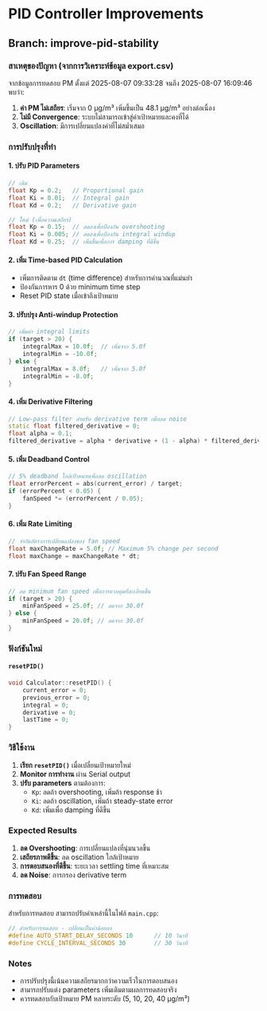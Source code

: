 # PID Controller Improvements

## Branch: improve-pid-stability

### สาเหตุของปัญหา (จากการวิเคราะห์ข้อมูล export.csv)

จากข้อมูลการทดสอบ PM ตั้งแต่ 2025-08-07 09:33:28 จนถึง 2025-08-07 16:09:46 พบว่า:

1. **ค่า PM ไม่เสถียร**: เริ่มจาก 0 µg/m³ เพิ่มขึ้นเป็น 48.1 µg/m³ อย่างต่อเนื่อง
2. **ไม่มี Convergence**: ระบบไม่สามารถเข้าสู่ค่าเป้าหมายและคงที่ได้
3. **Oscillation**: มีการเปลี่ยนแปลงค่าที่ไม่สม่ำเสมอ

### การปรับปรุงที่ทำ

#### 1. **ปรับ PID Parameters**
```cpp
// เดิม
float Kp = 0.2;   // Proportional gain
float Ki = 0.01;  // Integral gain  
float Kd = 0.2;   // Derivative gain

// ใหม่ (เพื่อความเสถียร)
float Kp = 0.15;  // ลดลงเพื่อป้องกัน overshooting
float Ki = 0.005; // ลดลงเพื่อป้องกัน integral windup
float Kd = 0.25;  // เพิ่มขึ้นเพื่อการ damping ที่ดีขึ้น
```

#### 2. **เพิ่ม Time-based PID Calculation**
- เพิ่มการติดตาม `dt` (time difference) สำหรับการคำนวณที่แม่นยำ
- ป้องกันการหาร 0 ด้วย minimum time step
- Reset PID state เมื่อเข้าถึงเป้าหมาย

#### 3. **ปรับปรุง Anti-windup Protection**
```cpp
// เพิ่มค่า integral limits
if (target > 20) {
    integralMax = 10.0f;  // เพิ่มจาก 5.0f
    integralMin = -10.0f;
} else {
    integralMax = 8.0f;   // เพิ่มจาก 5.0f  
    integralMin = -8.0f;
}
```

#### 4. **เพิ่ม Derivative Filtering**
```cpp
// Low-pass filter สำหรับ derivative term เพื่อลด noise
static float filtered_derivative = 0;
float alpha = 0.1;
filtered_derivative = alpha * derivative + (1 - alpha) * filtered_derivative;
```

#### 5. **เพิ่ม Deadband Control**
```cpp
// 5% deadband ใกล้เป้าหมายเพื่อลด oscillation
float errorPercent = abs(current_error) / target;
if (errorPercent < 0.05) {
    fanSpeed *= (errorPercent / 0.05);
}
```

#### 6. **เพิ่ม Rate Limiting**
```cpp
// จำกัดอัตราการเปลี่ยนแปลงของ fan speed
float maxChangeRate = 5.0f; // Maximum 5% change per second
float maxChange = maxChangeRate * dt;
```

#### 7. **ปรับ Fan Speed Range**
```cpp
// ลด minimum fan speed เพื่อการควบคุมที่ละเอียดขึ้น
if (target > 20) {
    minFanSpeed = 25.0f; // ลดจาก 30.0f
} else {
    minFanSpeed = 20.0f; // ลดจาก 30.0f
}
```

### ฟังก์ชันใหม่

#### `resetPID()`
```cpp
void Calculator::resetPID() {
    current_error = 0;
    previous_error = 0;
    integral = 0;
    derivative = 0;
    lastTime = 0;
}
```

### วิธีใช้งาน

1. **เรียก `resetPID()`** เมื่อเปลี่ยนเป้าหมายใหม่
2. **Monitor การทำงาน** ผ่าน Serial output
3. **ปรับ parameters** ตามต้องการ:
   - `Kp`: ลดถ้า overshooting, เพิ่มถ้า response ช้า
   - `Ki`: ลดถ้า oscillation, เพิ่มถ้า steady-state error
   - `Kd`: เพิ่มเพื่อ damping ที่ดีขึ้น

### Expected Results

1. **ลด Overshooting**: การเปลี่ยนแปลงที่นุ่มนวลขึ้น
2. **เสถียรภาพดีขึ้น**: ลด oscillation ใกล้เป้าหมาย
3. **การตอบสนองที่ดีขึ้น**: ระยะเวลา settling time ที่เหมาะสม
4. **ลด Noise**: การกรอง derivative term

### การทดสอบ

สำหรับการทดสอบ สามารถปรับค่าเหล่านี้ในไฟล์ `main.cpp`:

```cpp
// สำหรับการทดสอบ - เปลี่ยนเป็นค่าน้อยลง
#define AUTO_START_DELAY_SECONDS 10      // 10 วินาที
#define CYCLE_INTERVAL_SECONDS 30        // 30 วินาที
```

### Notes

- การปรับปรุงนี้เน้นความเสถียรมากกว่าความเร็วในการตอบสนอง
- สามารถปรับแต่ง parameters เพิ่มเติมตามผลการทดสอบจริง
- ควรทดสอบกับเป้าหมาย PM หลายระดับ (5, 10, 20, 40 µg/m³)
